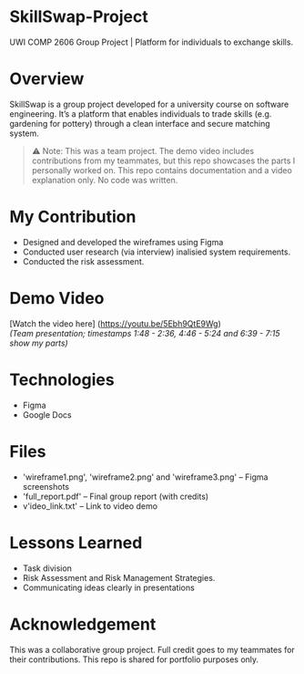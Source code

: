 # SkillSwap-Project
UWI COMP 2606 Group Project | Platform for individuals to exchange skills.

# Overview
SkillSwap is a group project developed for a university course on software engineering. It’s a platform that enables individuals to trade skills (e.g. gardening for pottery) through a clean interface and secure matching system.

> ⚠️ Note: This was a team project. The demo video includes contributions from my teammates, but this repo showcases the parts I personally worked on. This repo contains documentation and a video explanation only. No code was written.

# My Contribution
- Designed and developed the wireframes using Figma
- Conducted user research (via interview) inalisied system requirements.
- Conducted the risk assessment. 

# Demo Video
[Watch the video here]
(https://youtu.be/5Ebh9QtE9Wg)  
*(Team presentation; timestamps 1:48 - 2:36, 4:46 - 5:24 and 6:39 - 7:15 show my parts)*

# Technologies
- Figma
- Google Docs

# Files
- 'wireframe1.png', 'wireframe2.png' and 'wireframe3.png'  – Figma screenshots
- 'full_report.pdf' – Final group report (with credits)
- v'ideo_link.txt' – Link to video demo

# Lessons Learned
- Task division
- Risk Assessment and Risk Management Strategies. 
- Communicating ideas clearly in presentations

# Acknowledgement
This was a collaborative group project. Full credit goes to my teammates for their contributions. This repo is shared for portfolio purposes only.
